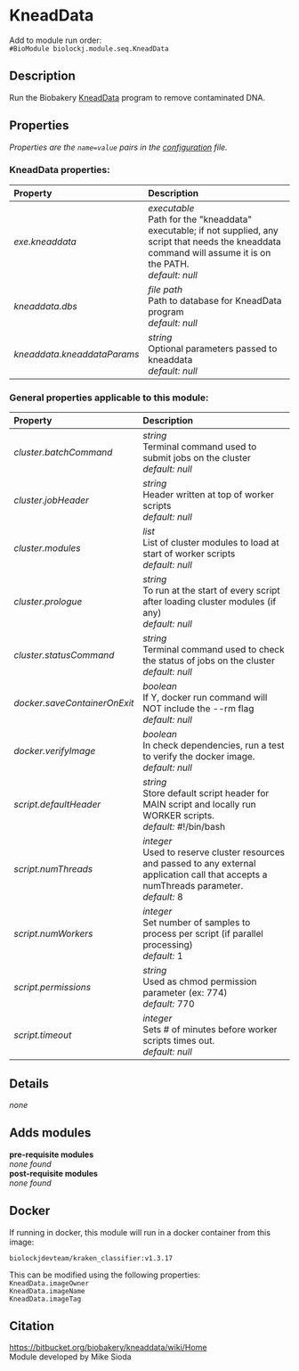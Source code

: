 # KneadData
Add to module run order:                    
`#BioModule biolockj.module.seq.KneadData`

## Description 
Run the Biobakery [KneadData](https://bitbucket.org/biobakery/kneaddata/wiki/Home) program to remove contaminated DNA.

## Properties 
*Properties are the `name=value` pairs in the [configuration](../../../Configuration#properties) file.*                   

### KneadData properties: 
| Property| Description |
| :--- | :--- |
| *exe.kneaddata* | _executable_ <br>Path for the "kneaddata" executable; if not supplied, any script that needs the kneaddata command will assume it is on the PATH.<br>*default:*  *null* |
| *kneaddata.dbs* | _file path_ <br>Path to database for KneadData program<br>*default:*  *null* |
| *kneaddata.kneaddataParams* | _string_ <br>Optional parameters passed to kneaddata<br>*default:*  *null* |

### General properties applicable to this module: 
| Property| Description |
| :--- | :--- |
| *cluster.batchCommand* | _string_ <br>Terminal command used to submit jobs on the cluster<br>*default:*  *null* |
| *cluster.jobHeader* | _string_ <br>Header written at top of worker scripts<br>*default:*  *null* |
| *cluster.modules* | _list_ <br>List of cluster modules to load at start of worker scripts<br>*default:*  *null* |
| *cluster.prologue* | _string_ <br>To run at the start of every script after loading cluster modules (if any)<br>*default:*  *null* |
| *cluster.statusCommand* | _string_ <br>Terminal command used to check the status of jobs on the cluster<br>*default:*  *null* |
| *docker.saveContainerOnExit* | _boolean_ <br>If Y, docker run command will NOT include the --rm flag<br>*default:*  *null* |
| *docker.verifyImage* | _boolean_ <br>In check dependencies, run a test to verify the docker image.<br>*default:*  *null* |
| *script.defaultHeader* | _string_ <br>Store default script header for MAIN script and locally run WORKER scripts.<br>*default:*  #!/bin/bash |
| *script.numThreads* | _integer_ <br>Used to reserve cluster resources and passed to any external application call that accepts a numThreads parameter.<br>*default:*  8 |
| *script.numWorkers* | _integer_ <br>Set number of samples to process per script (if parallel processing)<br>*default:*  1 |
| *script.permissions* | _string_ <br>Used as chmod permission parameter (ex: 774)<br>*default:*  770 |
| *script.timeout* | _integer_ <br>Sets # of minutes before worker scripts times out.<br>*default:*  *null* |

## Details 
*none*

## Adds modules 
**pre-requisite modules**                    
*none found*                   
**post-requisite modules**                    
*none found*                   

## Docker 
If running in docker, this module will run in a docker container from this image:<br>
```
biolockjdevteam/kraken_classifier:v1.3.17
```
This can be modified using the following properties:<br>
`KneadData.imageOwner`<br>
`KneadData.imageName`<br>
`KneadData.imageTag`<br>

## Citation 
https://bitbucket.org/biobakery/kneaddata/wiki/Home                   
Module developed by Mike Sioda

